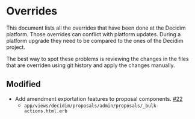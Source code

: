 # Overrides

This document lists all the overrides that have been done at the Decidim platform. Those overrides can conflict with platform updates. During a platform upgrade they need to be compared to the ones of the Decidim project.

The best way to spot these problems is reviewing the changes in the files that are overriden using git history and apply the changes manually.

## Modified

- Add amendment exportation features to proposal components. [\#22](https://github.com/CodiTramuntana/decidim-i2cat-app/pull/22)
  - `app/views/decidim/proposals/admin/proposals/_bulk-actions.html.erb`